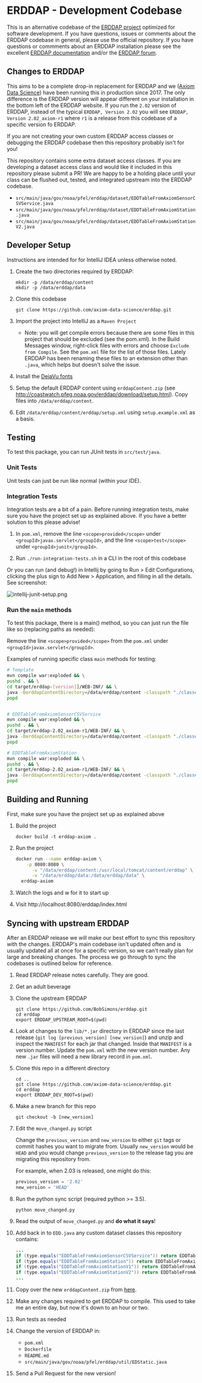 # ERDDAP - Development Codebase

This is an alternative codebase of the [ERDDAP project](https://github.com/BobSimons/erddap) optimized for software development. If you have questions, issues or comments about the ERDDAP codebase in general, please use the official repository. If you have questions or commments about an ERDDAP installation please see the excellent [ERDDAP documentation](https://coastwatch.pfeg.noaa.gov/erddap/download/setup.html) and/or the [ERDDAP forum](https://groups.google.com/forum/#!forum/erddap).


## Changes to ERDDAP

This aims to be a complete drop-in replacement for ERDDAP and we ([Axiom Data Science](https://axiomdatascience.com)) have been running this in production since 2017. The only difference is the ERDDAP version will appear different on your installation in the bottom left of the ERDDAP website. If you run the `2.02` version of ERDDAP, instead of the typical `ERDDAP, Version 2.02` you will see `ERDDAP, Version 2.02_axiom-r1` where `r1` is a release from this codebase of a specific version fo ERDDAP.

If you are not creating your own custom ERDDAP access classes or debugging the ERDDAP codebase then this repository probably isn't for you!

This repository contains some extra dataset access classes. If you are developing a dataset access class and would like it included in this repository please submit a PR! We are happy to be a holding place until your class can be flushed out, tested, and integrated upstream into the ERDDAP codebase.
 
* `src/main/java/gov/noaa/pfel/erddap/dataset/EDDTableFromAxiomSensorCSVService.java`
* `src/main/java/gov/noaa/pfel/erddap/dataset/EDDTableFromAxiomStation.java`
* `src/main/java/gov/noaa/pfel/erddap/dataset/EDDTableFromAxiomStationV2.java`


## Developer Setup

Instructions are intended for for IntelliJ IDEA unless otherwise noted.

1. Create the two directories required by ERDDAP:
    ```
    mkdir -p /data/erddap/content
    mkdir -p /data/erddap/data
    ```

2. Clone this codebase
    ```
    git clone https://github.com/axiom-data-science/erddap.git
    ```

3. Import the project into IntelliJ as a `Maven Project`
   * Note: you will get compile errors because there are some files in this project that should be excluded (see the pom.xml). In the Build Messages window, right-click files with errors and choose `Exclude from Compile`. See the `pom.xml` file for the list of those files. Lately ERDDAP has been renaming these files to an extension other than `.java`, which helps but doesn't solve the issue.

4. Install the [DejaVu fonts](https://coastwatch.pfeg.noaa.gov/erddap/download/setup.html#fonts)

5. Setup the default ERDDAP content using `erddapContent.zip` (see http://coastwatch.pfeg.noaa.gov/erddap/download/setup.html).  Copy files into `/data/erddap/content`.

6. Edit `/data/erddap/content/erddap/setup.xml` using `setup.example.xml` as a basis.


## Testing

To test this package, you can run JUnit tests in `src/test/java`.

### Unit Tests

Unit tests can just be run like normal (within your IDE).

### Integration Tests

Integration tests are a bit of a pain. Before running integration tests, make sure you have the project set up as explained above. If you have a better solution to this please advise!
 
1. In `pom.xml`, remove the line `<scope>provided</scope>` under `<groupId>javax.servlet</groupId>`, and the line `<scope>test</scope>` under `<groupId>junit</groupId>`.

2. Run `./run-integration-tests.sh` in a CLI in the root of this codebase

Or you can run (and debug!) in Intellij by going to Run > Edit Configurations, clicking the plus sign to Add New > Application, and filling in all the details. See screenshot:

![intellij-junit-setup.png](intellij-junit-setup.png)

### Run the `main` methods

To test this package, there is a main() method, so you can just run the file like so (replacing paths as needed):

Remove the line `<scope>provided</scope>` from the `pom.xml` under `<groupId>javax.servlet</groupId>`.

Examples of running specific class `main` methods for testing:

```bash
# Template
mvn compile war:exploded && \
pushd . && \
cd target/erddap-[version]]/WEB-INF/ && \
java -DerddapContentDirectory=/data/erddap/content -classpath "./classes:./lib/*" -Xmx1200M -Xms1200M [path_to_class_with_main_method]; \
popd


# EDDTableFromAxiomSensorCSVService
mvn compile war:exploded && \
pushd . && \
cd target/erddap-2.02_axiom-r1/WEB-INF/ && \
java -DerddapContentDirectory=/data/erddap/content -classpath "./classes:./lib/*" -Xmx1200M -Xms1200M gov/noaa/pfel/erddap/dataset/EDDTableFromAxiomSensorCSVService; \
popd

# EDDTableFromAxiomStation
mvn compile war:exploded && \
pushd . && \
cd target/erddap-2.02_axiom-r1/WEB-INF/ && \
java -DerddapContentDirectory=/data/erddap/content -classpath "./classes:./lib/*" -Xmx1200M -Xms1200M gov/noaa/pfel/erddap/dataset/EDDTableFromAxiomStation; \
popd
```

## Building and Running

First, make sure you have the project set up as explained above

1. Build the project
    ```
    docker build -t erddap-axiom .
    ```

2. Run the project
    ```bash
    docker run --name erddap-axiom \
        -p 8080:8080 \
          -v "/data/erddap/content:/usr/local/tomcat/content/erddap" \
          -v "/data/erddap/data:/data/erddap/data" \
      erddap-axiom
    ```

3. Watch the logs and w for it to start up

4. Visit http://localhost:8080/erddap/index.html


## Syncing with upstream ERDDAP

After an ERDDAP release we will make our best effort to sync this repository with the changes. ERDDAP's main codebase isn't updated often and is usually updated all at once for a specific version, so we can't really plan for large and breaking changes. The process we go through to sync the codebases is outlined below for reference.

1. Read ERDDAP release notes carefully. They are good.

2. Get an adult beverage

3. Clone the upstream ERDDAP
    ```
    git clone https://github.com/BobSimons/erddap.git
    cd erddap
    export ERDDAP_UPSTREAM_ROOT=$(pwd)
    ```

4. Look at changes to the `lib/*.jar` directory in ERDDAP since the last release (`git log [previous_version] [new_version]`) and unzip and inspect the `MANIFEST` for each jar that changed. Inside that `MANIFEST` is a version number. Update the `pom.xml` with the new version number. Any new `.jar` files will need a new library record in `pom.xml`.

5. Clone this repo in a different directory
    ```
    cd ..
    git clone https://github.com/axiom-data-science/erddap.git
    cd erddap
    export ERDDAP_DEV_ROOT=$(pwd)
    ```

6. Make a new branch for this repo
    ```
    git checkout -b [new_version]
    ```

7. Edit the `move_changed.py` script

    Change the `previous_version` and `new_version` to either `git` tags or commit hashes you want to migrate from. Usually `new_version` would be `HEAD` and you would change `previous_version` to the release tag you are migrating this repository from.

    For example, when 2.03 is released, one might do this:

    ```python
    previous_version = '2.02'
    new_version = 'HEAD'
    ```

8. Run the python sync script (required python >= 3.5).
    ```
    python move_changed.py
    ```

9. Read the output of `move_changed.py` and **do what it says**!

10. Add back in to `EDD.java` any custom dataset classes this repository contains:
    ```java
    ...
    if (type.equals("EDDTableFromAxiomSensorCSVService")) return EDDTableFromAxiomSensorCSVService.fromXml(erddap, xmlReader);
    if (type.equals("EDDTableFromAxiomStation")) return EDDTableFromAxiomStation.fromXml(erddap, xmlReader);
    if (type.equals("EDDTableFromAxiomStationV1")) return EDDTableFromAxiomStationV1.fromXml(erddap, xmlReader);
    if (type.equals("EDDTableFromAxiomStationV2")) return EDDTableFromAxiomStationV2.fromXml(erddap, xmlReader);
    ...
    ```

11. Copy over the new `erddapContent.zip` from [here](http://coastwatch.pfeg.noaa.gov/erddap/download/setup.html).

12. Make any changes required to get ERDDAP to compile. This used to take me an entire day, but now it's down to an hour or two.

13. Run tests as needed

14. Change the version of ERDDAP in:
    * `pom.xml`
    * `Dockerfile`
    * `README.md`
    * `src/main/java/gov/noaa/pfel/erddap/util/EDStatic.java`

15. Send a Pull Request for the new version!

